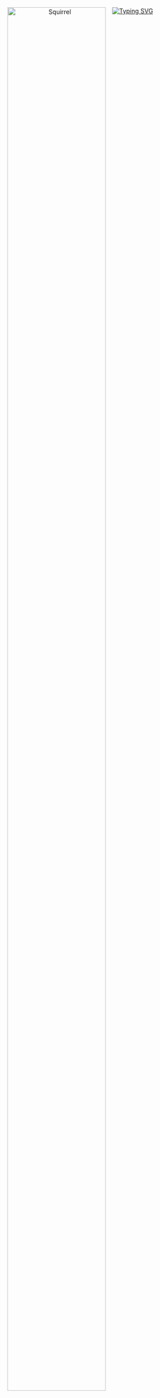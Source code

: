 <td align="right">
    <a href="https://git.io/typing-svg">
        <img src="https://readme-typing-svg.demolab.com/?lines=Hello+Traveller;Take+your+time+exploring" alt="Typing SVG">
    </a>
</td>


<a target="_blank" align="center">
    <img align="left" top="100" alt="Squirrel" src="https://github.com/user-attachments/assets/ddecee2b-a87f-4edc-82bb-5ba5c7ff7589"
        style="width: 90%; height: auto; max-width: 250px; min-width: 100px;">
</a>
